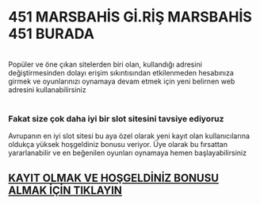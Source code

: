 # 451 MARSBAHİS Gİ.RİŞ MARSBAHİS 451 BURADA
<br>
Popüler ve öne çıkan sitelerden biri olan, kullandığı adresini değiştirmesinden dolayı erişim sıkıntısından etkilenmeden hesabınıza girmek ve oyunlarınızı oynamaya devam etmek için yeni belirnen web adresini kullanabilirsiniz
<br>
<br>

###  Fakat size çok daha iyi bir slot sitesini tavsiye ediyoruz

Avrupanın en iyi slot sitesi bu aya özel olarak yeni kayıt olan kullanıcılarına oldukça yüksek hoşgeldiniz bonusu veriyor. Üye olarak bu fırsattan yararlanabilir ve en beğenilen oyunları oynamaya hemen başlayabilirsiniz

## [KAYIT OLMAK VE HOŞGELDİNİZ BONUSU ALMAK İÇİN TIKLAYIN](https://gx72.2.vu/mars11)
